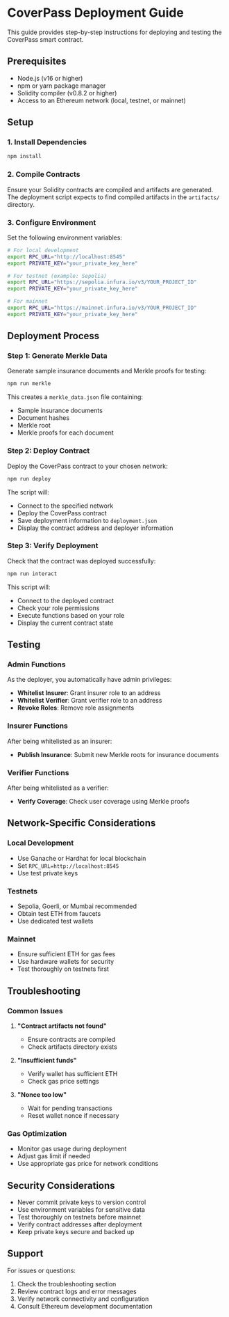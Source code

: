 # CoverPass Deployment Guide

This guide provides step-by-step instructions for deploying and testing the CoverPass smart contract.

## Prerequisites

- Node.js (v16 or higher)
- npm or yarn package manager
- Solidity compiler (v0.8.2 or higher)
- Access to an Ethereum network (local, testnet, or mainnet)

## Setup

### 1. Install Dependencies

```bash
npm install
```

### 2. Compile Contracts

Ensure your Solidity contracts are compiled and artifacts are generated. The deployment script expects to find compiled artifacts in the `artifacts/` directory.

### 3. Configure Environment

Set the following environment variables:

```bash
# For local development
export RPC_URL="http://localhost:8545"
export PRIVATE_KEY="your_private_key_here"

# For testnet (example: Sepolia)
export RPC_URL="https://sepolia.infura.io/v3/YOUR_PROJECT_ID"
export PRIVATE_KEY="your_private_key_here"

# For mainnet
export RPC_URL="https://mainnet.infura.io/v3/YOUR_PROJECT_ID"
export PRIVATE_KEY="your_private_key_here"
```

## Deployment Process

### Step 1: Generate Merkle Data

Generate sample insurance documents and Merkle proofs for testing:

```bash
npm run merkle
```

This creates a `merkle_data.json` file containing:
- Sample insurance documents
- Document hashes
- Merkle root
- Merkle proofs for each document

### Step 2: Deploy Contract

Deploy the CoverPass contract to your chosen network:

```bash
npm run deploy
```

The script will:
- Connect to the specified network
- Deploy the CoverPass contract
- Save deployment information to `deployment.json`
- Display the contract address and deployer information

### Step 3: Verify Deployment

Check that the contract was deployed successfully:

```bash
npm run interact
```

This script will:
- Connect to the deployed contract
- Check your role permissions
- Execute functions based on your role
- Display the current contract state

## Testing

### Admin Functions

As the deployer, you automatically have admin privileges:

- **Whitelist Insurer**: Grant insurer role to an address
- **Whitelist Verifier**: Grant verifier role to an address
- **Revoke Roles**: Remove role assignments

### Insurer Functions

After being whitelisted as an insurer:

- **Publish Insurance**: Submit new Merkle roots for insurance documents

### Verifier Functions

After being whitelisted as a verifier:

- **Verify Coverage**: Check user coverage using Merkle proofs

## Network-Specific Considerations

### Local Development

- Use Ganache or Hardhat for local blockchain
- Set `RPC_URL=http://localhost:8545`
- Use test private keys

### Testnets

- Sepolia, Goerli, or Mumbai recommended
- Obtain test ETH from faucets
- Use dedicated test wallets

### Mainnet

- Ensure sufficient ETH for gas fees
- Use hardware wallets for security
- Test thoroughly on testnets first

## Troubleshooting

### Common Issues

1. **"Contract artifacts not found"**
   - Ensure contracts are compiled
   - Check artifacts directory exists

2. **"Insufficient funds"**
   - Verify wallet has sufficient ETH
   - Check gas price settings

3. **"Nonce too low"**
   - Wait for pending transactions
   - Reset wallet nonce if necessary

### Gas Optimization

- Monitor gas usage during deployment
- Adjust gas limit if needed
- Use appropriate gas price for network conditions

## Security Considerations

- Never commit private keys to version control
- Use environment variables for sensitive data
- Test thoroughly on testnets before mainnet
- Verify contract addresses after deployment
- Keep private keys secure and backed up

## Support

For issues or questions:
1. Check the troubleshooting section
2. Review contract logs and error messages
3. Verify network connectivity and configuration
4. Consult Ethereum development documentation

